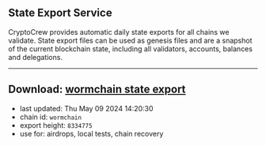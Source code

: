 ## State Export Service
CryptoCrew provides automatic daily state exports for all chains we validate. State export files can be used as genesis files and are a snapshot of the current blockchain state, including all validators, accounts, balances and delegations.

---
**Download: [wormchain state export](https://dl-eu2.ccvalidators.com/SERVICE/wormchain/wormchain_export_8334775.json)**
---

- last updated: Thu May 09 2024 14:20:30
- chain id: `wormchain`
- export height: `8334775`
- use for: airdrops, local tests, chain recovery
